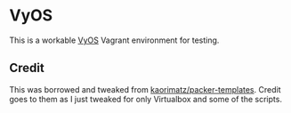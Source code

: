 # VyOS

This is a workable [VyOS](https://vyos.io/) Vagrant environment for testing.

## Credit

This was borrowed and tweaked from [kaorimatz/packer-templates](https://github.com/kaorimatz/packer-templates).
Credit goes to them as I just tweaked for only Virtualbox and some of the scripts.
